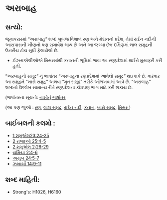 # અરાબાહ 

## સત્યો: 

જૂનાકરારમાં “અરાબાહ” શબ્દ ખુબજ વિશાળ રણ અને મેદાનનો પ્રદેશ, તેમાં યર્દન નદીની આસપાસની  ખીણનો પણ સમાવેશ થાય છે અને આ જગ્યા છેક દક્ષિણમાં લાલ સમુદ્રની ઉત્તરીય ટોચ સુધી ફેલાયેલો છે.

* ઈઝરાએલીઓએ મિસરમાંથી ક્નાનની ભૂમિમાં જવા આ રણપ્રદેશમાં થઈને મુસાફરી કરી હતી.

“અરબાહનો સમુદ્ર” નું ભાષાંતર “અરબાહના રણપ્રદેશમાં આવેલો સમુદ્ર” થઇ શકે છે.
વારંવાર આ સમુદ્રને “ખારો સમુદ્ર” અથવા “મૃત સમુદ્ર” તરીકે ઓળખવામાં આવે છે.
“અરાબાહ” શબ્દનો ઉલ્લેખ સામાન્ય રીતે રણપ્રદેશના કોઇપણ ભાગ માટે કરી શકાય છે.

(ભાષાંતરના સૂચનો: [નામોનું ભાષાંતર](rc://gu/ta/man/translate/translate-names)

(આ પણ જુઓ : [રણ](../other/desert.md), [લાલ સમુદ્ર](../names/redsea.md), [યર્દન નદી](../names/jordanriver.md), [કનાન](../names/canaan.md), [ખારો સમુદ્ર](../names/saltsea.md), [મિસર ](../names/egypt.md))

## બાઈબલની કલમો : 

* [1 શમુએલ23:24-25](rc://gu/tn/help/1sa/23/24)
* [2 રાજાઓ 25:4-5](rc://gu/tn/help/2ki/25/04)
* [2 શમુએલ 2:28-29](rc://gu/tn/help/2sa/02/28)
* [યર્મિયા 2:4-6](rc://gu/tn/help/jer/02/04)
* [અયુબ 24:5-7](rc://gu/tn/help/job/24/05)
* [ઝખાર્યા 14:9-11](rc://gu/tn/help/zec/14/09)

## શબ્દ માહિતી: 

* Strong's: H1026, H6160
